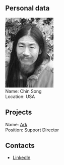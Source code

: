 ## Personal data
![song photo](photo/chin_song.jpg)  
Name: Chin Song   
Location: USA
## Projects 
Name: [Ark](../projects/ark.md)  
Position: Support Director
## Contacts
* [LinkedIn](https://www.linkedin.com/in/chin-song-78313713)
